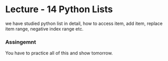 # Lecture - 14 Python Lists 

we have studied python list in detail, 
how to access item, add item, replace item
range, negative index range etc.

### Assingemnt
You have to practice all of this and show tomorrow.
